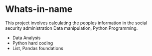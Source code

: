 # Whats-in-name
This project involves calculating the peoples information in the social security administration Data manipulation, Python Programming.

- Data Analysis
- Python hard coding
- List, Pandas foundations
